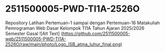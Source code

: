 # 2511500005-PWD-TI1A-2526O
Repository Latihan Pertemuan-1 sampai dengan Pertemuan-16 Matakuliah Pemrograman  Web Dasar Kelompok TI1A Tahun Ajaran 2025/2026 Semester Gasal
![Alt Text] (https://github.com/2511500005-web/2511500005-PWD-TI1A-2526O/raw/main/photo/Logo_ISB_atma_luhur_final.png) 
